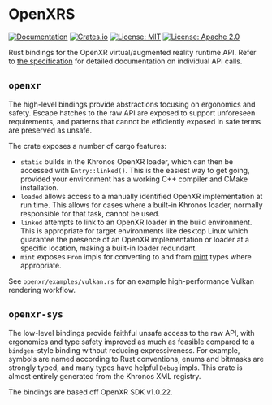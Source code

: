 # OpenXRS

[![Documentation](https://docs.rs/openxr/badge.svg)](https://docs.rs/openxr/)
[![Crates.io](https://img.shields.io/crates/v/openxr.svg)](https://crates.io/crates/openxr)
[![License: MIT](https://img.shields.io/badge/License-MIT-blue.svg)](LICENSE-MIT)
[![License: Apache 2.0](https://img.shields.io/badge/License-Apache%202.0-blue.svg)](LICENSE-APACHE)

Rust bindings for the OpenXR virtual/augmented reality runtime
API. Refer to [the
specification](https://www.khronos.org/registry/OpenXR/specs/1.0/html/xrspec.html)
for detailed documentation on individual API calls.

## `openxr` 

The high-level bindings provide abstractions focusing on ergonomics
and safety. Escape hatches to the raw API are exposed to support
unforeseen requirements, and patterns that cannot be efficiently
exposed in safe terms are preserved as unsafe.

The crate exposes a number of cargo features:
- `static` builds in the Khronos OpenXR loader, which can then be
  accessed with `Entry::linked()`. This is the easiest way to get
  going, provided your environment has a working C++ compiler and
  CMake installation.
- `loaded` allows access to a manually identified OpenXR
  implementation at run time. This allows for cases where a built-in
  Khronos loader, normally responsible for that task, cannot be used.
- `linked` attempts to link to an OpenXR loader in the build
  environment. This is appropriate for target environments like
  desktop Linux which guarantee the presence of an OpenXR
  implementation or loader at a specific location, making a built-in
  loader redundant.
- `mint` exposes `From` impls for converting to and from
  [mint](https://github.com/kvark/mint) types where appropriate.

See `openxr/examples/vulkan.rs` for an example high-performance Vulkan
rendering workflow.

## `openxr-sys`

The low-level bindings provide faithful unsafe access to the raw API,
with ergonomics and type safety improved as much as feasible compared
to a `bindgen`-style binding without reducing expressiveness. For
example, symbols are named according to Rust conventions, enums and
bitmasks are strongly typed, and many types have helpful `Debug`
impls. This crate is almost entirely generated from the Khronos XML
registry.

The bindings are based off OpenXR SDK v1.0.22.